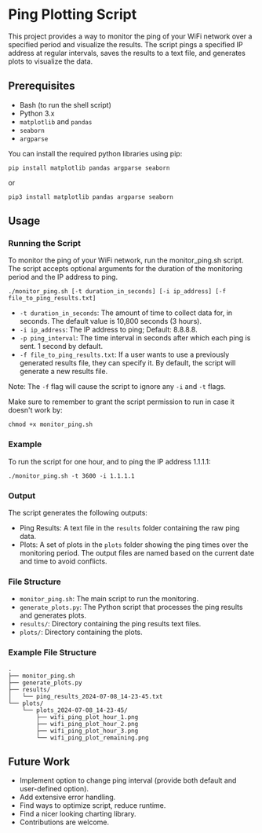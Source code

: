 # Ping Plotting Script

This project provides a way to monitor the ping of your WiFi network over a specified period and visualize the results. The script pings a specified IP address at regular intervals, saves the results to a text file, and generates plots to visualize the data.  

## Prerequisites

- Bash (to run the shell script)
- Python 3.x
- ```matplotlib``` and ```pandas```
- ```seaborn```
- ```argparse```

You can install the required python libraries using pip:

    pip install matplotlib pandas argparse seaborn

or 

    pip3 install matplotlib pandas argparse seaborn

## Usage

### Running the Script

To monitor the ping of your WiFi network, run the monitor_ping.sh script. The script accepts optional arguments for the duration of the monitoring period and the IP address to ping.

    ./monitor_ping.sh [-t duration_in_seconds] [-i ip_address] [-f file_to_ping_results.txt]

- ``` -t duration_in_seconds ```: The amount of time to collect data for, in seconds. The default value is 10,800 seconds (3 hours). 
- ```-i ip_address```: The IP address to ping; Default: 8.8.8.8.
- ```-p ping_interval```: The time interval in seconds after which each ping is sent. 1 second by default. 
- ```-f file_to_ping_results.txt```: If a user wants to use a previously generated results file, they can specify it. By default, the script will generate a new results file.

Note: The ```-f``` flag will cause the script to ignore any ```-i``` and ```-t``` flags.


Make sure to remember to grant the script permission to run in case it doesn't work by:

    chmod +x monitor_ping.sh

### Example

To run the script for one hour, and to ping the IP address 1.1.1.1:

    ./monitor_ping.sh -t 3600 -i 1.1.1.1

### Output

The script generates the following outputs:

- Ping Results: A text file in the ```results``` folder containing the raw ping data.
- Plots: A set of plots in the ```plots``` folder showing the ping times over the monitoring period.
The output files are named based on the current date and time to avoid conflicts.

### File Structure
- ```monitor_ping.sh```: The main script to run the monitoring.
- ```generate_plots.py```: The Python script that processes the ping results and generates plots.
- ```results/```: Directory containing the ping results text files.
- ```plots/```: Directory containing the plots.

### Example File Structure
    .
    ├── monitor_ping.sh 
    ├── generate_plots.py 
    ├── results/
    │   └── ping_results_2024-07-08_14-23-45.txt
    └── plots/
        └── plots_2024-07-08_14-23-45/
            ├── wifi_ping_plot_hour_1.png
            ├── wifi_ping_plot_hour_2.png
            ├── wifi_ping_plot_hour_3.png
            └── wifi_ping_plot_remaining.png	

## Future Work

- Implement option to change ping interval (provide both default and user-defined option).
- Add extensive error handling.
- Find ways to optimize script, reduce runtime. 
- Find a nicer looking charting library.
- Contributions are welcome.